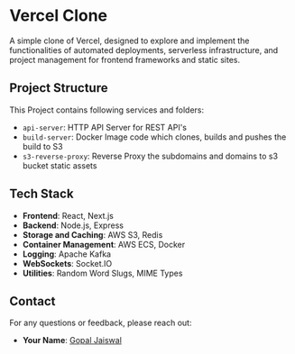 
# Vercel Clone

A simple clone of Vercel, designed to explore and implement the functionalities of automated deployments, serverless infrastructure, and project management for frontend frameworks and static sites.


## Project Structure

This Project contains following services and folders:
- `api-server`: HTTP API Server for REST API's
- `build-server`: Docker Image code which clones, builds and pushes the build to S3
- `s3-reverse-proxy`: Reverse Proxy the subdomains and domains to s3 bucket static assets

## Tech Stack

- **Frontend**: React, Next.js
- **Backend**: Node.js, Express
- **Storage and Caching**: AWS S3, Redis
- **Container Management**: AWS ECS, Docker
- **Logging**: Apache Kafka
- **WebSockets**: Socket.IO
- **Utilities**: Random Word Slugs, MIME Types

## Contact

For any questions or feedback, please reach out:

- **Your Name**: [Gopal Jaiswal](mailto:gopaljaiswal20192023@gmail.com)
